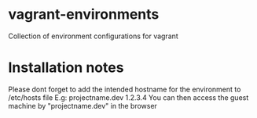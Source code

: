 vagrant-environments
====================

Collection of environment configurations for vagrant

Installation notes
==================
Please dont forget to add the intended hostname for the environment to
/etc/hosts file
E.g: 
projectname.dev    1.2.3.4
You can then access the guest machine by "projectname.dev" in the browser
